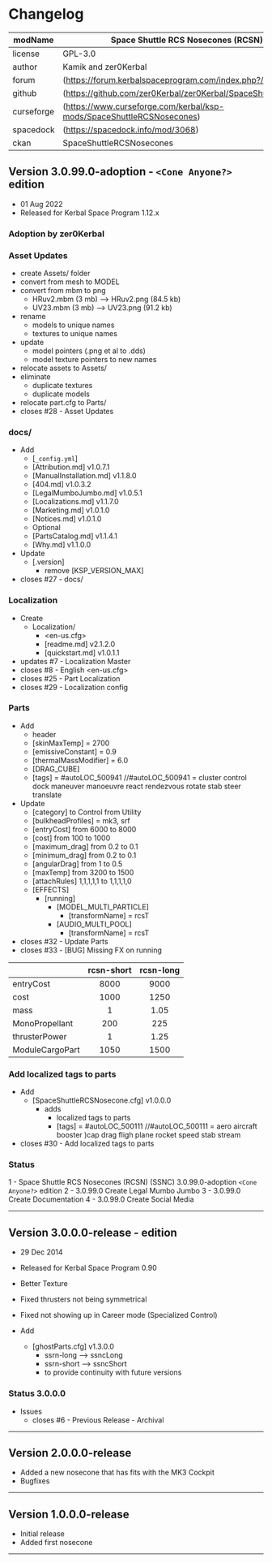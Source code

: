 # Changelog  
  
| modName    | Space Shuttle RCS Nosecones (RCSN) (SSCN)                             |
| ---------- | --------------------------------------------------------------------- |
| license    | GPL-3.0                                                               |
| author     | Kamik and zer0Kerbal                                                  |
| forum      | (https://forum.kerbalspaceprogram.com/index.php?/topic/209188-*/)     |
| github     | (https://github.com/zer0Kerbal/zer0Kerbal/SpaceShuttleRCSNosecones)   |
| curseforge | (https://www.curseforge.com/kerbal/ksp-mods/SpaceShuttleRCSNosecones) |
| spacedock  | (https://spacedock.info/mod/3068)                                     |
| ckan       | SpaceShuttleRCSNosecones                                              |

## Version 3.0.99.0-adoption - `<Cone Anyone?>` edition

* 01 Aug 2022
* Released for Kerbal Space Program 1.12.x

### Adoption by zer0Kerbal

### Asset Updates

* create Assets/ folder
* convert from mesh to MODEL
* convert from mbm to png
  * HRuv2.mbm (3 mb) --> HRuv2.png (84.5 kb)
  * UV23.mbm (3 mb) --> UV23.png (91.2 kb)
* rename
  * models to unique names
  * textures to unique names
* update
  * model pointers (.png et al to .dds)
  * model texture pointers to new names
* relocate assets to Assets/
* eliminate
  * duplicate textures
  * duplicate models
* relocate part.cfg to Parts/
* closes #28 - Asset Updates

### docs/

* Add
  * [`_config.yml`]
  * [Attribution.md] v1.0.7.1
  * [ManualInstallation.md] v1.1.8.0
  * [404.md] v1.0.3.2
  * [LegalMumboJumbo.md] v1.0.5.1
  * [Localizations.md] v1.1.7.0
  * [Marketing.md] v1.0.1.0
  * [Notices.md] v1.0.1.0
  * Optional
  * [PartsCatalog.md] v1.1.4.1
  * [Why.md] v1.1.0.0
* Update
  * [.version]
    * remove [KSP_VERSION_MAX]
* closes #27 - docs/

### Localization

* Create
  * Localization/
    * <en-us.cfg>
    * [readme.md] v2.1.2.0
    * [quickstart.md] v1.0.1.1
* updates #7 - Localization Master
* closes #8 - English <en-us.cfg>
* closes #25 - Part Localization
* closes #29 - Localization config

### Parts

* Add
  * header
  * [skinMaxTemp] = 2700
  * [emissiveConstant] = 0.9
  * [thermalMassModifier] = 6.0
  * [DRAG_CUBE]
  * [tags] = #autoLOC_500941 //#autoLOC_500941 = cluster control dock maneuver manoeuvre react rendezvous rotate stab steer translate
* Update
  * [category] to Control from Utility
  * [bulkheadProfiles] = mk3, srf
  * [entryCost] from 6000 to 8000
  * [cost] from 100 to 1000
  * [maximum_drag] from 0.2 to 0.1
  * [minimum_drag] from 0.2 to 0.1
  * [angularDrag] from 1 to 0.5
  * [maxTemp] from 3200 to 1500
  * [attachRules] 1,1,1,1,1 to 1,1,1,1,0
  * [EFFECTS]
    * [running]
      * [MODEL_MULTI_PARTICLE]
        * [transformName] = rcsT
      * [AUDIO_MULTI_POOL]
        * [transformName] = rcsT
* closes #32 - Update Parts
* closes #33 - [BUG] Missing FX on running

|                 | rcsn-short | rcsn-long |
| :-------------- | :--------: | :-------: |
| entryCost       |    8000    |   9000    |
| cost            |    1000    |   1250    |
| mass            |     1      |   1.05    |
| MonoPropellant  |    200     |    225    |
| thrusterPower   |     1      |   1.25    |
| ModuleCargoPart |    1050    |   1500    |

### Add localized tags to parts

* Add
  * [SpaceShuttleRCSNosecone.cfg] v1.0.0.0
    * adds
      * localized tags to parts
      * [tags] = #autoLOC_500111 //#autoLOC_500111 = aero aircraft booster )cap drag fligh plane rocket speed stab stream
* closes #30 - Add localized tags to parts

### Status

1 - Space Shuttle RCS Nosecones (RCSN) (SSNC) 3.0.99.0-adoption `<Cone Anyone?>` edition
2 - 3.0.99.0 Create Legal Mumbo Jumbo
3 - 3.0.99.0 Create Documentation
4 - 3.0.99.0 Create Social Media

---

## Version 3.0.0.0-release - <Thank you Kamik423> edition

* 29 Dec 2014
* Released for Kerbal Space Program 0.90

* Better Texture
* Fixed thrusters not being symmetrical
* Fixed not showing up in Career mode (Specialized Control)

* Add
  * [ghostParts.cfg] v1.3.0.0
    * ssrn-long --> ssncLong
    * ssrn-short --> ssncShort
    * to provide continuity with future versions

### Status 3.0.0.0

* Issues
  * closes #6 - Previous Release - Archival

---

## Version 2.0.0.0-release

* Added a new nosecone that has fits with the MK3 Cockpit
* Bugfixes

---

## Version 1.0.0.0-release

* Initial release
* Added first nosecone

---
